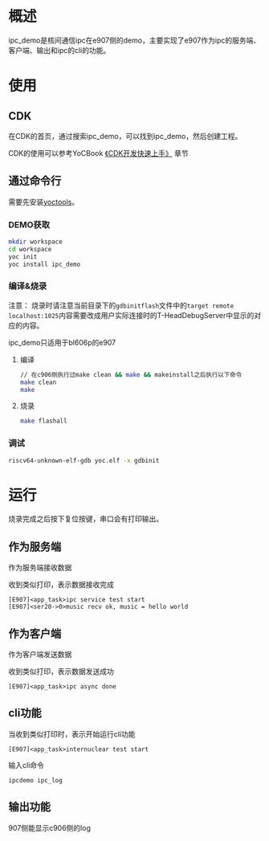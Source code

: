 # 概述
ipc_demo是核间通信ipc在e907侧的demo，主要实现了e907作为ipc的服务端、客户端、输出和ipc的cli的功能。

# 使用
## CDK
在CDK的首页，通过搜索ipc_demo，可以找到ipc_demo，然后创建工程。

CDK的使用可以参考YoCBook [《CDK开发快速上手》](https://yoc.docs.t-head.cn/yocbook/Chapter2-%E5%BF%AB%E9%80%9F%E4%B8%8A%E6%89%8B%E6%8C%87%E5%BC%95/%E4%BD%BF%E7%94%A8CDK%E5%BC%80%E5%8F%91%E5%BF%AB%E9%80%9F%E4%B8%8A%E6%89%8B.html) 章节

## 通过命令行
需要先安装[yoctools](https://yoc.docs.t-head.cn/yocbook/Chapter2-%E5%BF%AB%E9%80%9F%E4%B8%8A%E6%89%8B%E6%8C%87%E5%BC%95/YocTools.html)。

### DEMO获取

```bash
mkdir workspace
cd workspace
yoc init
yoc install ipc_demo
```

### 编译&烧录

注意：
    烧录时请注意当前目录下的`gdbinitflash`文件中的`target remote localhost:1025`内容需要改成用户实际连接时的T-HeadDebugServer中显示的对应的内容。

ipc_demo只适用于bl606p的e907

1. 编译

   ```bash
   // 在c906侧执行过make clean && make && makeinstall之后执行以下命令
   make clean
   make
   ```

2. 烧录

   ```bash
   make flashall
   ```

### 调试

```bash
riscv64-unknown-elf-gdb yoc.elf -x gdbinit
```

# 运行
烧录完成之后按下复位按键，串口会有打印输出。

## 作为服务端

作为服务端接收数据

收到类似打印，表示数据接收完成

```
[E907]<app_task>ipc service test start
[E907]<ser20->0>music recv ok, music = hello world
```

## 作为客户端

作为客户端发送数据

收到类似打印，表示数据发送成功

```
[E907]<app_task>ipc async done
```

## cli功能

当收到类似打印时，表示开始运行cli功能

```
[E907]<app_task>internuclear test start
```

输入cli命令

```cli
ipcdemo ipc_log
```

## 输出功能

907侧能显示c906侧的log